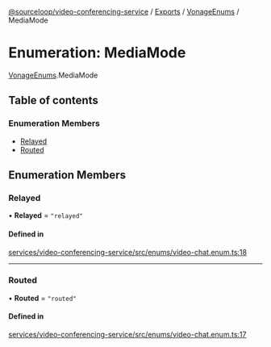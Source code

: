 [@sourceloop/video-conferencing-service](../README.md) / [Exports](../modules.md) / [VonageEnums](../modules/VonageEnums.md) / MediaMode

# Enumeration: MediaMode

[VonageEnums](../modules/VonageEnums.md).MediaMode

## Table of contents

### Enumeration Members

- [Relayed](VonageEnums.MediaMode.md#relayed)
- [Routed](VonageEnums.MediaMode.md#routed)

## Enumeration Members

### Relayed

• **Relayed** = ``"relayed"``

#### Defined in

[services/video-conferencing-service/src/enums/video-chat.enum.ts:18](https://github.com/sourcefuse/loopback4-microservice-catalog/blob/a84fe677/services/video-conferencing-service/src/enums/video-chat.enum.ts#L18)

___

### Routed

• **Routed** = ``"routed"``

#### Defined in

[services/video-conferencing-service/src/enums/video-chat.enum.ts:17](https://github.com/sourcefuse/loopback4-microservice-catalog/blob/a84fe677/services/video-conferencing-service/src/enums/video-chat.enum.ts#L17)
